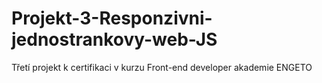 # Projekt-3-Responzivni-jednostrankovy-web-JS
Třetí projekt k certifikaci v kurzu Front-end developer akademie ENGETO
